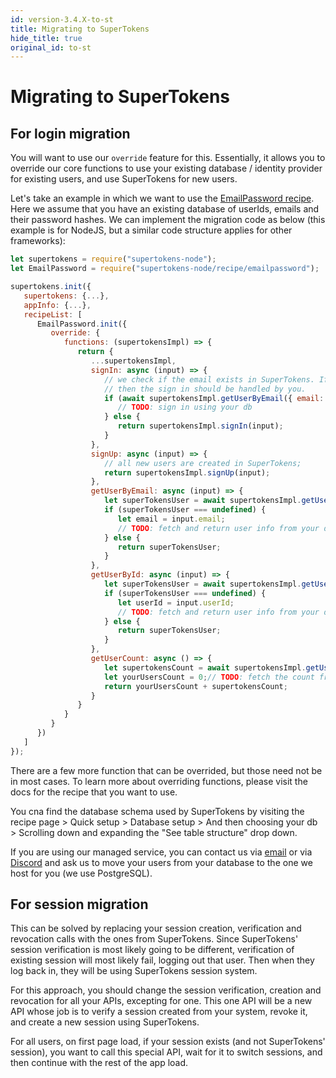 ```yaml
---
id: version-3.4.X-to-st
title: Migrating to SuperTokens
hide_title: true
original_id: to-st
---
```


# Migrating to SuperTokens

## For login migration

<div class="additionalInformation" text="If you CANNOT migrate all existing users into db tables managed by SuperTokens">

You will want to use our `override` feature for this. Essentially, it allows you to override our core functions to use your existing database / identity provider for existing users, and use SuperTokens for new users.

Let's take an example in which we want to use the [EmailPassword recipe](/docs/emailpassword/introduction). Here we assume that you have an existing database of userIds, emails and their password hashes. We can implement the migration code as below (this example is for NodeJS, but a similar code structure applies for other frameworks):
<!--DOCUSAURUS_CODE_TABS-->
<!--NodeJS-->
```js
let supertokens = require("supertokens-node");
let EmailPassword = require("supertokens-node/recipe/emailpassword");

supertokens.init({
   supertokens: {...},
   appInfo: {...},
   recipeList: [
      EmailPassword.init({
         override: {
            functions: (supertokensImpl) => {
               return {
                  ...supertokensImpl,
                  signIn: async (input) => {
                     // we check if the email exists in SuperTokens. If not,
                     // then the sign in should be handled by you.
                     if (await supertokensImpl.getUserByEmail({ email: input.email }) === undefined) {
                        // TODO: sign in using your db
                     } else {
                        return supertokensImpl.signIn(input);
                     }
                  },
                  signUp: async (input) => {
                     // all new users are created in SuperTokens;
                     return supertokensImpl.signUp(input);
                  },
                  getUserByEmail: async (input) => {
                     let superTokensUser = await supertokensImpl.getUserByEmail(input);
                     if (superTokensUser === undefined) {
                        let email = input.email;
                        // TODO: fetch and return user info from your database...
                     } else {
                        return superTokensUser;
                     }
                  },
                  getUserById: async (input) => {
                     let superTokensUser = await supertokensImpl.getUserById(input);
                     if (superTokensUser === undefined) {
                        let userId = input.userId;
                        // TODO: fetch and return user info from your database...
                     } else {
                        return superTokensUser;
                     }
                  },
                  getUserCount: async () => {
                     let supertokensCount = await supertokensImpl.getUserCount();
                     let yourUsersCount = 0;// TODO: fetch the count from your db
                     return yourUsersCount + supertokensCount;
                  }
               }
            }
         }
      })
   ]
});
```

<!--END_DOCUSAURUS_CODE_TABS-->

There are a few more function that can be overrided, but those need not be in most cases. To learn more about overriding functions, please visit the docs for the recipe that you want to use.

</div>

<div class="additionalInformation" text="If you CAN migrate all existing users into db tables managed by SuperTokens">

You cna find the database schema used by SuperTokens by visiting the recipe page > Quick setup > Database setup > And then choosing your db > Scrolling down and expanding the "See table structure" drop down.

If you are using our managed service, you can contact us via [email](mailto:team@supertokens.com) or via [Discord](/discord) and ask us to move your users from your database to the one we host for you (we use PostgreSQL).

</div>

## For session migration

<div class="additionalInformation" text="If you are OK with logging all users out">

This can be solved by replacing your session creation, verification and revocation calls with the ones from SuperTokens. Since SuperTokens' session verification is most likely going to be different, verification of existing session will most likely fail, logging out that user. Then when they log back in, they will be using SuperTokens session system.

</div>

<div class="additionalInformation" text="If you want to keep all existing users logged in">

For this approach, you should change the session verification, creation and revocation for all your APIs, excepting for one. This one API will be a new API whose job is to verify a session created from your system, revoke it, and create a new session using SuperTokens.

For all users, on first page load, if your session exists (and not SuperTokens' session), you want to call this special API, wait for it to switch sessions, and then continue with the rest of the app load.

</div>

[comment]: <> (TODO:)
[comment]: <> (Auth0)
[comment]: <> (Cognito)
[comment]: <> (Okta)